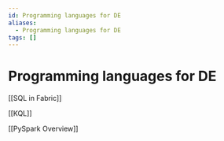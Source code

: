 ```yaml
---
id: Programming languages for DE
aliases:
  - Programming languages for DE
tags: []
---
```


# Programming languages for DE

[[SQL in Fabric]]

[[KQL]]

[[PySpark Overview]]
